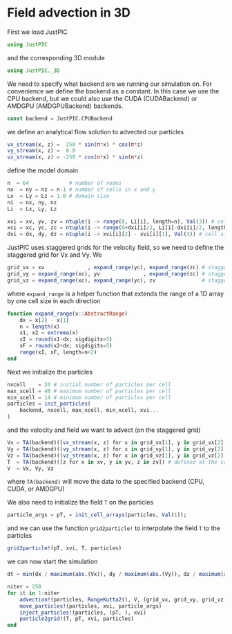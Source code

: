 # Field advection in 3D

First we load JustPIC

```julia
using JustPIC
```

and the corresponding 3D module

```julia
using JustPIC._3D
```

We need to specify what backend are we running our simulation on. For convenience we define the backend as a constant. In this case we use the CPU backend, but we could also use the CUDA (CUDABackend) or AMDGPU (AMDGPUBackend) backends.

```julia
const backend = JustPIC.CPUBackend
```

we define an analytical flow solution to advected our particles

```julia
vx_stream(x, z) =  250 * sin(π*x) * cos(π*z)
vy_stream(x, z) =  0.0
vz_stream(x, z) = -250 * cos(π*x) * sin(π*z)
```

define the model domain

```julia
n  = 64             # number of nodes
nx  = ny = nz = n-1 # number of cells in x and y
Lx  = Ly = Lz = 1.0 # domain size
ni  = nx, ny, nz
Li  = Lx, Ly, Lz

xvi = xv, yv, zv = ntuple(i -> range(0, Li[i], length=n), Val(3)) # cell vertices
xci = xc, yc, zc = ntuple(i -> range(0+dxi[i]/2, Li[i]-dxi[i]/2, length=ni[i]), Val(3)) # cell centers
dxi = dx, dy, dz = ntuple(i -> xvi[i][2] - xvi[i][1], Val(3)) # cell size
```

JustPIC uses staggered grids for the velocity field, so we need to define the staggered grid for Vx and Vy. We

```julia
grid_vx = xv              , expand_range(yc), expand_range(zc) # staggered grid for Vx
grid_vy = expand_range(xc), yv              , expand_range(zc) # staggered grid for Vy
grid_vz = expand_range(xc), expand_range(yc), zv               # staggered grid for Vy
```

where `expand_range` is a helper function that extends the range of a 1D array by one cell size in each direction

```julia
function expand_range(x::AbstractRange)
    dx = x[2] - x[1]
    n = length(x)
    x1, x2 = extrema(x)
    xI = round(x1-dx; sigdigits=5)
    xF = round(x2+dx; sigdigits=5)
    range(xI, xF, length=n+2)
end
```

Next we initialize the particles

```julia
nxcell    = 24 # initial number of particles per cell
max_xcell = 48 # maximum number of particles per cell
min_xcell = 14 # minimum number of particles per cell
particles = init_particles(
    backend, nxcell, max_xcell, min_xcell, xvi...
)
```

and the velocity and field we want to advect (on the staggered grid)

```julia
Vx = TA(backend)([vx_stream(x, z) for x in grid_vx[1], y in grid_vx[2], z in grid_vx[3]])
Vy = TA(backend)([vy_stream(x, z) for x in grid_vy[1], y in grid_vy[2], z in grid_vy[3]])
Vz = TA(backend)([vz_stream(x, z) for x in grid_vz[1], y in grid_vz[2], z in grid_vz[3]])
T  = TA(backend)([z for x in xv, y in yv, z in zv]) # defined at the cell vertices
V  = Vx, Vy, Vz
```

where `TA(backend)` will move the data to the specified backend (CPU, CUDA, or AMDGPU)

We also need to initialize the field `T` on the particles

```julia
particle_args = pT, = init_cell_arrays(particles, Val(1));
```

and we can use the function `grid2particle!` to interpolate the field `T` to the particles

```julia
grid2particle!(pT, xvi, T, particles)
```

we can now start the simulation

```julia
dt = min(dx / maximum(abs.(Vx)), dy / maximum(abs.(Vy)), dz / maximum(abs.(Vz))) / 2

niter = 250
for it in 1:niter
    advection!(particles, RungeKutta2(), V, (grid_vx, grid_vy, grid_vz), dt) # advect particles
    move_particles!(particles, xvi, particle_args)                           # move particles in the memory
    inject_particles!(particles, (pT, ), xvi)                                # inject particles if needed
    particle2grid!(T, pT, xvi, particles)                                    # interpolate particles to the grid
end
```